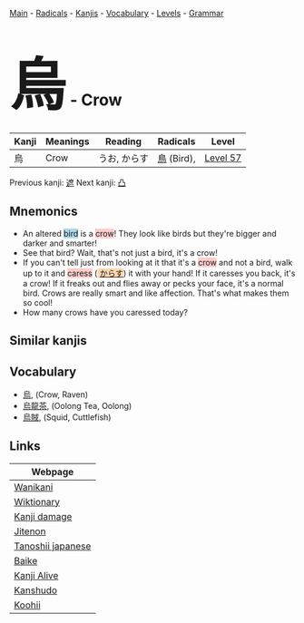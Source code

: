 <style> bigfont {font-size: 100px}</style>
[Main](../README.md) -
[Radicals](../radicals.md) -
[Kanjis](../kanjis.md) -
[Vocabulary](../vocabulary.md) -
[Levels](../levels.md) -
[Grammar](../grammar.md)
# <bigfont> 烏</bigfont> - Crow 

| Kanji | Meanings | Reading | Radicals | Level |
| --- | --- | --- | --- | --- |
| 烏 | Crow | うお, からす | [鳥](../radicals/鳥.md) (Bird),  | [Level 57](../levels/wk_level57.md) |

Previous kanji: [遮](遮.md) Next kanji: [凸](凸.md) 

## Mnemonics
 * An altered <span style="background-color:#ADD8E6"> bird</span> is a <span style="background-color:#ffcccb"> crow</span>! They look like birds but they're bigger and darker and smarter!
* See that bird? Wait, that's not just a bird, it's a crow!
* If you can't tell just from looking at it that it's a <span style="background-color:#ffcccb"> crow</span> and not a bird, walk up to it and <span style="background-color:#ffcccb"> caress</span> (<span style="background-color:#fed8b1"> [からす](https://jisho.org/search/からす)</span>) it with your hand! If it caresses you back, it's a crow! If it freaks out and flies away or pecks your face, it's a normal bird. Crows are really smart and like affection. That's what makes them so cool!
* How many crows have you caressed today?


## Similar kanjis
 


## Vocabulary
 * [烏](../vocabulary/烏.md), (Crow, Raven)
* [烏龍茶](../vocabulary/烏.md), (Oolong Tea, Oolong)
* [烏賊](../vocabulary/烏.md), (Squid, Cuttlefish)



## Links 

| Webpage |
| --- |
| [Wanikani          ](https://www.wanikani.com/kanji/烏) |
| [Wiktionary        ](https://en.wiktionary.org/wiki/烏) |
| [Kanji damage      ](http://www.kanjidamage.com/kanji/search?utf8=✓&q=烏) |
| [Jitenon           ](https://jitenon.com/kanji/烏) |
| [Tanoshii japanese ](https://www.tanoshiijapanese.com/dictionary/kanji.cfm?k=烏) |
| [Baike             ](https://baike.baidu.com/item/烏) |
| [Kanji Alive       ](https://app.kanjialive.com/烏) |
| [Kanshudo          ](https://www.kanshudo.com/searchmn?q=烏) |
| [Koohii            ](https://kanji.koohii.com/study/kanji/烏) |
